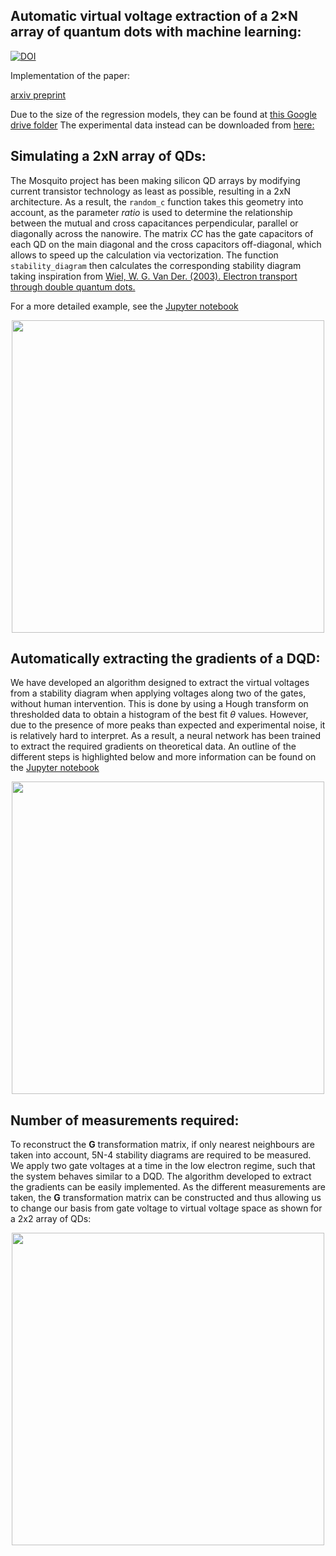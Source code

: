 ## Automatic virtual voltage extraction of a 2×N array of quantum dots with machine learning:
[![DOI](https://zenodo.org/badge/283266641.svg)](https://zenodo.org/badge/latestdoi/283266641)

Implementation of the paper:

[arxiv preprint](https://arxiv.org/abs/2012.03685)


Due to the size of the regression models, they can be found at [this Google drive folder](https://drive.google.com/drive/folders/1amMVMkTsCeIiJBEwIU3OSW-6XexxewId)
The experimental data instead can be downloaded from [here:](https://drive.google.com/drive/folders/1wmCYZmD6UKZPqLdywTVCbtSW9JxUXN_3)

## Simulating a 2xN array of QDs:

The Mosquito project has been making silicon QD arrays by modifying current transistor technology as least as possible, resulting in a 2xN architecture. As a result, the `random_c` function takes this geometry into account, as the parameter *ratio* is used to determine the relationship between the mutual and cross capacitances perpendicular, parallel or diagonally across the nanowire. The matrix *CC* has the gate capacitors of each QD on the main diagonal and the cross capacitors off-diagonal, which allows to speed up the calculation via vectorization. The function `stability_diagram` then calculates the corresponding stability diagram taking inspiration from [Wiel, W. G. Van Der. (2003). Electron transport through double quantum dots.](https://arxiv.org/pdf/cond-mat/0205350.pdf)

For a more detailed example, see the [Jupyter notebook](https://github.com/Gio-A-Oakes/Tuning_2xN_QDs/blob/master/Code/Simulating_2xN_array_of_QDs.ipynb) 

<p align="center">
  <img src="https://github.com/Gio-A-Oakes/Tuning_DQD/blob/master/Figures/Device.png" width="500">
</p>


## Automatically extracting the gradients of a DQD:

We have developed an algorithm designed to extract the virtual voltages from a stability diagram when applying voltages along two of the gates, without human intervention. This is done by using a Hough transform on thresholded data to obtain a histogram of the best fit $\theta$ values. However, due to the presence of more peaks than expected and experimental noise, it is relatively hard to interpret. As a result, a neural network has been trained to extract the required gradients on theoretical data. An outline of the different steps is highlighted below and more information can be found on the [Jupyter notebook](https://github.com/Gio-A-Oakes/Tuning_2xN_QDs/blob/master/Code/Simulating_2xN_array_of_QDs.ipynb)

<p align="center">
  <img src="https://github.com/Gio-A-Oakes/Tuning_DQD/blob/master/Figures/algorithm.png" width="500">
</p>


## Number of measurements required:
To reconstruct the **G** transformation matrix, if only nearest neighbours are taken into account, 5N-4 stability diagrams are required to be measured. We apply two gate voltages at a time in the low electron regime, such that the system behaves similar to a DQD. The algorithm developed to extract the gradients can be easily implemented. As the different measurements are taken, the **G** transformation matrix can be constructed and thus allowing us to change our basis from gate voltage to virtual voltage space as shown for a 2x2 array of QDs:

<p align="center">
  <img src="https://github.com/Gio-A-Oakes/Tuning_DQD/blob/master/Figures/Poster.png" width="500">
</p>
